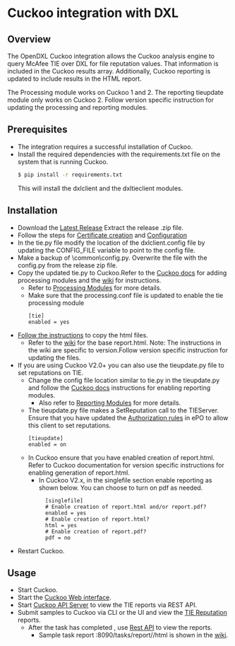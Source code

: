 # Cuckoo integration with DXL

## Overview
The OpenDXL Cuckoo integration allows the Cuckoo analysis engine to query McAfee TIE over DXL for 
file reputation values. That information is included in the Cuckoo results array. Additionally, 
Cuckoo reporting is updated to include results in the HTML report.

The Processing module works on Cuckoo 1 and 2. The reporting tieupdate module only works on Cuckoo 2.
Follow version specific instruction for updating the processing and reporting modules.

## Prerequisites
* The integration requires a successful installation of Cuckoo. 
* Install the required dependencies with the requirements.txt file on the system that is running Cuckoo.
    ```sh
    $ pip install -r requirements.txt
    ```
    This will install the dxlclient and the dxltieclient modules.
    
## Installation
* Download the [Latest Release](https://github.com/opendxl-community/cuckoo/releases)
    Extract the release .zip file.
* Follow the steps for [Certificate creation](https://opendxl.github.io/opendxl-client-python/pydoc/certcreation.html) 
and [Configuration](https://opendxl.github.io/opendxl-client-python/pydoc/sampleconfig.html)
* In the tie.py file modify the location of the dxlclient.config file by updating the CONFIG_FILE variable to point to the config file.
* Make a backup of <install dir>\common\config.py. Overwrite the file with the config.py from the release zip file.
* Copy the updated tie.py to Cuckoo.Refer to the [Cuckoo docs](http://docs.cuckoosandbox.org/en/latest/installation/host/configuration/#processing-conf) for adding
processing modules and the [wiki](https://github.com/opendxl-community/cuckoo/wiki/tie.py) for instructions.
    * Refer to [Processing Modules](http://docs.cuckoosandbox.org/en/latest/customization/processing) for more details.
    * Make sure that the processing.conf file is updated to enable the tie processing module
         ```
         [tie]
         enabled = yes
         ```
* [Follow the instructions](https://github.com/opendxl-community/cuckoo/wiki/report.html) to copy the html files.
    * Refer to the [wiki](https://github.com/opendxl-community/cuckoo/wiki/base-report.html) for the base report.html.
    Note: The instructions in the wiki are specific to version.Follow version specific instruction for updating the files.    
* If you are using Cuckoo V2.0+ you can also use the tieupdate.py file to set reputations on TIE.
  * Change the config file location similar to tie.py in the tieupdate.py and follow the [Cuckoo docs](http://docs.cuckoosandbox.org/en/latest/installation/host/configuration/#reporting-conf)
    instructions for enabling reporting modules.
    * Also refer to [Reporting Modules](http://docs.cuckoosandbox.org/en/latest/customization/reporting/) for more details.
  * The tieupdate.py file makes a SetReputation call to the TIEServer. Ensure that you have updated the 
  [Authorization rules](https://opendxl.github.io/opendxl-tie-client-python/pydoc/basicsetreputationexample.html)
  in ePO to allow this client to set reputations.
      ```  
    [tieupdate]
    enabled = on
    ```
  * In Cuckoo ensure that you have enabled creation of report.html. Refer to Cuckoo documentation for version specific instructions for enabling generation of report.html.
    * In Cuckoo V2.x, in the singlefile section enable reporting as shown below. You can choose to turn on pdf as needed.   
      ```
        [singlefile]
        # Enable creation of report.html and/or report.pdf?
        enabled = yes
        # Enable creation of report.html?
        html = yes
        # Enable creation of report.pdf?
        pdf = no
      ``` 
* Restart Cuckoo.

## Usage
* Start Cuckoo.
* Start the [Cuckoo Web interface](http://docs.cuckoosandbox.org/en/latest/usage/web/).    
* Start [Cuckoo API Server](http://docs.cuckoosandbox.org/en/latest/usage/api/) to view the TIE reports via REST API.
* Submit samples to Cuckoo via CLI or the UI and view the [TIE Reputation](https://github.com/opendxl-community/cuckoo/wiki) reports.
    * After the task has completed , use [Rest API](http://docs.cuckoosandbox.org/en/latest/usage/api/#resources) to view the reports.
        * Sample task report <server>:8090/tasks/report/<ID of the task>/html is shown in the [wiki](https://github.com/opendxl-community/cuckoo/wiki).
        





